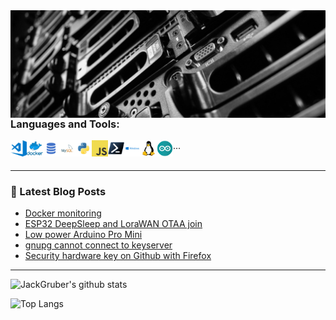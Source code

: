 <img align="left" src="https://raw.githubusercontent.com/JackGruber/JackGruber/master/hddrack.jpg" />

### Languages and Tools:

<img align="left" alt="Visual Studio Code" width="26px" src="https://raw.githubusercontent.com/github/explore/master/topics/visual-studio-code/visual-studio-code.png" />
<img align="left" alt="Docker" width="26px" src="https://raw.githubusercontent.com/github/explore/master/topics/docker/docker.png" />
<img align="left" alt="SQL" width="26px" src="https://raw.githubusercontent.com/github/explore/master/topics/sql/sql.png" />
<img align="left" alt="MySQL" width="26px" src="https://raw.githubusercontent.com/github/explore/master/topics/mysql/mysql.png" />
<img align="left" alt="Python" width="26px" src="https://raw.githubusercontent.com/github/explore/master/topics/python/python.png" />
<img align="left" alt="JavaScript" width="26px" src="https://raw.githubusercontent.com/github/explore/master/topics/javascript/javascript.png" />
<img align="left" alt="Powershell" width="26px" src="https://raw.githubusercontent.com/github/explore/master/topics/powershell/powershell.png" />
<img align="left" alt="Windows" width="26px" src="https://raw.githubusercontent.com/github/explore/master/topics/windows/windows.png" />
<img align="left" alt="Linux" width="26px" src="https://raw.githubusercontent.com/github/explore/master/topics/linux/linux.png" />
<img align="left" alt="Arduino" width="26px" src="https://raw.githubusercontent.com/github/explore/master/topics/arduino/arduino.png" />

... 
<br />
<br />

---

### 📕 Latest Blog Posts
<!-- BLOG-POST-LIST:START -->
- [Docker monitoring](https://jackgruber.github.io/2020-08-15-Docker-monitoring-with-Grafana/)
- [ESP32 DeepSleep and LoraWAN OTAA join](https://jackgruber.github.io/2020-04-13-ESP32-DeepSleep-and-LoraWAN-OTAA-join/)
- [Low power Arduino Pro Mini](https://jackgruber.github.io/2019-12-27-Low-power-Arduino-Pro-Mini/)
- [gnupg cannot connect to keyserver](https://jackgruber.github.io/2019-06-07-gnupg-cannot-connect-to-keyserver/)
- [Security hardware key on Github with Firefox](https://jackgruber.github.io/2019-06-07-Security-hardware-key-on-Github-with-Firefox/)
<!-- BLOG-POST-LIST:END -->

---

![JackGruber's github stats](https://github-readme-stats.vercel.app/api?username=JackGruber&show_icons=true&hide_border=true)

![Top Langs](https://github-readme-stats.vercel.app/api/top-langs/?username=JackGruber&layout=compact&hide_border=true)

[website]: https://jackgruber.github.io
[instagram]: https://www.instagram.com/gruberjack
[linkedin]: https://linkedin.com/in/gruberalexander
[xing]: https://www.xing.com/profile/Alexander_Gruber19
[twitter]: https://twitter.com/gruberjack